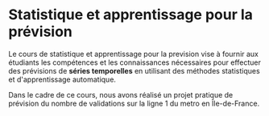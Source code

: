 # Statistique et apprentissage pour la prévision


Le cours de statistique et apprentissage pour la prevision vise à fournir aux étudiants les compétences et les connaissances nécessaires pour effectuer des prévisions de **séries temporelles** en utilisant des méthodes statistiques et d'apprentissage automatique.  

Dans le cadre de ce cours, nous avons réalisé un projet pratique de prévision du nombre de validations sur la ligne 1 du metro en Île-de-France.
